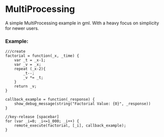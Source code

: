 # MultiProcessing
A simple MultiProcessing example in gml. With a heavy focus on simplicity for newer users.

### Example:
```gml
///create
factorial = function(_x, _time) {
	var _t = _x-1;
	var _v = _x;
	repeat (_x-2){
		_t--;
		_v *= _t;
	}
	return _v;
}

callback_example = function(_response) {
	show_debug_message(string("Factorial Value: {0}", _response))
}

//key-release [spacebar]
for (var _i=0; _i<=1_000; _i++) {
	remote_execute(factorial, [_i], callback_example);
}
```

